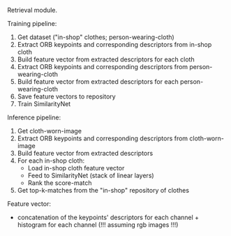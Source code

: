 Retrieval module.

Training pipeline:
1. Get dataset ("in-shop" clothes; person-wearing-cloth)
2. Extract ORB keypoints and corresponding descriptors from in-shop cloth
3. Build feature vector from extracted descriptors for each cloth
4. Extract ORB keypoints and corresponding descriptors from person-wearing-cloth
3. Build feature vector from extracted descriptors for each person-wearing-cloth
6. Save feature vectors to repository
7. Train SimilarityNet

Inference pipeline:
1. Get cloth-worn-image
2. Extract ORB keypoints and corresponding descriptors from cloth-worn-image
3. Build feature vector from extracted descriptors
4. For each in-shop cloth:
      - Load in-shop cloth feature vector
      - Feed to SimilarityNet (stack of linear layers)
      - Rank the score-match
6. Get top-k-matches from the "in-shop" repository of clothes


Feature vector:
- concatenation of the keypoints' descriptors for each channel + histogram for each channel (!!! assuming rgb images !!!)
